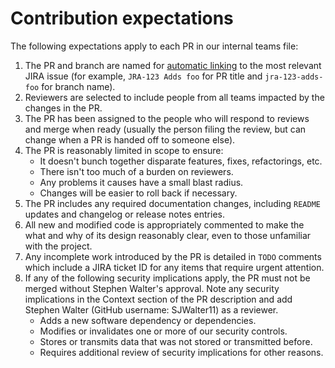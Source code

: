# Contribution expectations

The following expectations apply to each PR in our internal teams file:

1. The PR and branch are named for [automatic linking](https://support.atlassian.com/jira-cloud-administration/docs/use-the-github-for-jira-app/) to the most relevant JIRA issue (for example, `JRA-123 Adds foo` for PR title and `jra-123-adds-foo` for branch name).
2. Reviewers are selected to include people from all teams impacted by the changes in the PR.
3. The PR has been assigned to the people who will respond to reviews and merge when ready (usually the person filing the review, but can change when a PR is handed off to someone else).
4. The PR is reasonably limited in scope to ensure:
   - It doesn't bunch together disparate features, fixes, refactorings, etc.
   - There isn't too much of a burden on reviewers.
   - Any problems it causes have a small blast radius.
   - Changes will be easier to roll back if necessary.
5. The PR includes any required documentation changes, including `README` updates and changelog or release notes entries.
6. All new and modified code is appropriately commented to make the what and why of its design reasonably clear, even to those unfamiliar with the project.
7. Any incomplete work introduced by the PR is detailed in `TODO` comments which include a JIRA ticket ID for any items that require urgent attention.
8. If any of the following security implications apply, the PR must not be merged without Stephen Walter's approval. Note any security implications in the Context section of the PR description and add Stephen Walter (GitHub username: SJWalter11) as a reviewer.
   - Adds a new software dependency or dependencies.
   - Modifies or invalidates one or more of our security controls.
   - Stores or transmits data that was not stored or transmitted before.
   - Requires additional review of security implications for other reasons.
